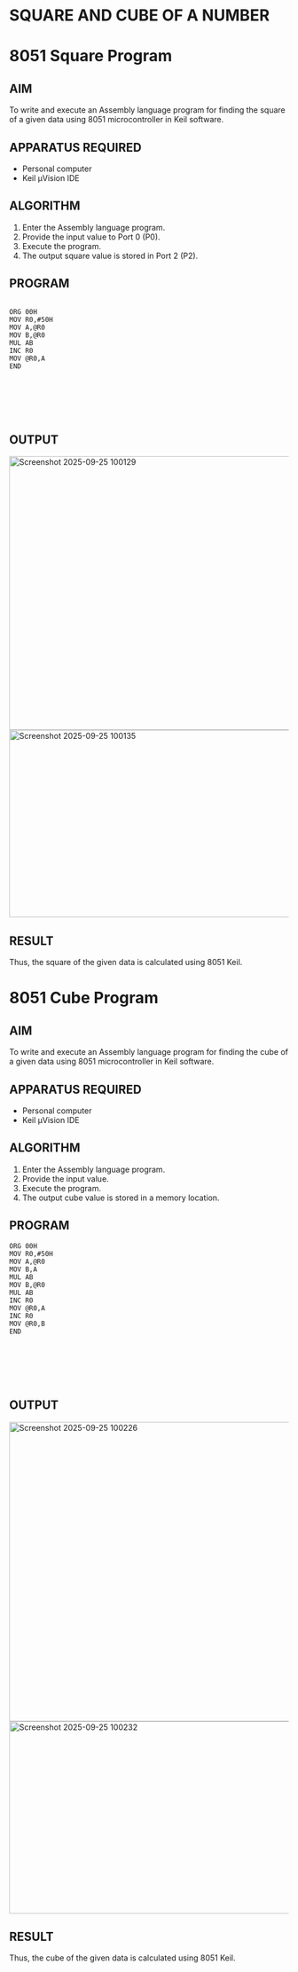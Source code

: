 # SQUARE AND CUBE OF A NUMBER
# 8051 Square  Program

## AIM
To write and execute an Assembly language program for finding the square of a given data using 8051 microcontroller in Keil software.

## APPARATUS REQUIRED
- Personal computer
- Keil μVision IDE

## ALGORITHM
1. Enter the Assembly language program.
2. Provide the input value to Port 0 (P0).
3. Execute the program.
4. The output square value is stored in Port 2 (P2).

## PROGRAM
```

ORG 00H
MOV R0,#50H
MOV A,@R0
MOV B,@R0
MUL AB
INC R0
MOV @R0,A
END







```

## OUTPUT

<img width="685" height="494" alt="Screenshot 2025-09-25 100129" src="https://github.com/user-attachments/assets/7e474c8c-199e-44bd-8a8f-18bda07b4a26" />

<img width="916" height="338" alt="Screenshot 2025-09-25 100135" src="https://github.com/user-attachments/assets/9337da3f-26b8-41b1-91a7-3e17c07a7016" />


## RESULT
Thus, the square of the given data is calculated using 8051 Keil.

# 8051 Cube  Program

## AIM
To write and execute an Assembly language program for finding the cube of a given data using 8051 microcontroller in Keil software.

## APPARATUS REQUIRED
- Personal computer
- Keil μVision IDE

## ALGORITHM
1. Enter the Assembly language program.
2. Provide the input value.
3. Execute the program.
4. The output cube value is stored in a memory location.

## PROGRAM
```
ORG 00H
MOV R0,#50H
MOV A,@R0
MOV B,A
MUL AB
MOV B,@R0
MUL AB
INC R0
MOV @R0,A
INC R0
MOV @R0,B
END







```


## OUTPUT

<img width="680" height="540" alt="Screenshot 2025-09-25 100226" src="https://github.com/user-attachments/assets/dd8df465-21d9-4f5e-accd-9de83a0feb0d" />


<img width="917" height="347" alt="Screenshot 2025-09-25 100232" src="https://github.com/user-attachments/assets/45410c12-5398-4e67-aafd-1ec723075c38" />


## RESULT
Thus, the cube of the given data is calculated using 8051 Keil.
